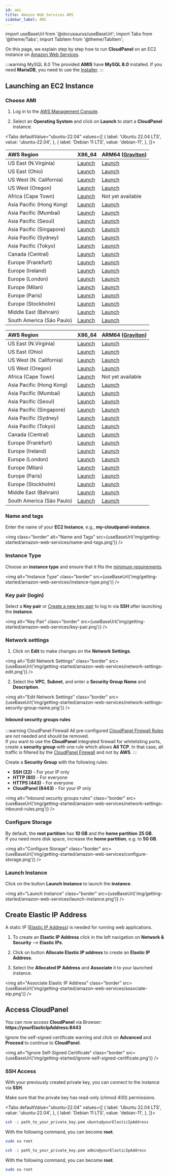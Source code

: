 ```yaml
---
id: ami
title: Amazon Web Services AMI
sidebar_label: AMI
---
```


import useBaseUrl from '@docusaurus/useBaseUrl';
import Tabs from '@theme/Tabs';
import TabItem from '@theme/TabItem';

On this page, we explain step by step how to run **CloudPanel** on an EC2 instance on [Amazon Web Services](https://aws.amazon.com/).

:::warning MySQL 8.0
The provided **AMIS** have **MySQL 8.0** installed. If you need **MariaDB**, you need to use the [Installer](../installer).
:::

## Launching an EC2 Instance

### Choose AMI 

1. Log in to the [AWS Management Console](https://console.aws.amazon.com/ec2/). 

2. Select an **Operating System** and click on **Launch** to start a **CloudPanel** instance.

<Tabs
defaultValue="ubuntu-22.04"
values={[
{ label: 'Ubuntu 22.04 LTS', value: 'ubuntu-22.04', },
{ label: 'Debian 11 LTS', value: 'debian-11', },
]}>
<TabItem value="ubuntu-22.04">

| AWS Region | X86_64 | ARM64 ([Graviton](https://aws.amazon.com/ec2/graviton/)) |
| :---  | :--- | :--- |
| US East (N.Virginia)      | [Launch](https://ami-launcher.clp.io/?region=us-east-1&name=cloudpanel-ubuntu-22.04-x86_64&version=2.0.3) | [Launch](https://ami-launcher.clp.io/?region=us-east-1&name=cloudpanel-ubuntu-22.04-arm64&version=2.0.3) |
| US East (Ohio)            | [Launch](https://ami-launcher.clp.io/?region=us-east-2&name=cloudpanel-ubuntu-22.04-x86_64&version=2.0.3) | [Launch](https://ami-launcher.clp.io/?region=us-east-2&name=cloudpanel-ubuntu-22.04-arm64&version=2.0.3) |
| US West (N. California)   | [Launch](https://ami-launcher.clp.io/?region=us-west-1&name=cloudpanel-ubuntu-22.04-x86_64&version=2.0.3) | [Launch](https://ami-launcher.clp.io/?region=us-west-1&name=cloudpanel-ubuntu-22.04-arm64&version=2.0.3) |
| US West (Oregon)          | [Launch](https://ami-launcher.clp.io/?region=us-west-2&name=cloudpanel-ubuntu-22.04-x86_64&version=2.0.3) | [Launch](https://ami-launcher.clp.io/?region=us-west-2&name=cloudpanel-ubuntu-22.04-arm64&version=2.0.3) |
| Africa (Cape Town)        | [Launch](https://ami-launcher.clp.io/?region=af-south-1&name=cloudpanel-ubuntu-22.04-x86_64&version=2.0.3) | Not yet available |
| Asia Pacific (Hong Kong)  | [Launch](https://ami-launcher.clp.io/?region=ap-east-1&name=cloudpanel-ubuntu-22.04-x86_64&version=2.0.3) | [Launch](https://ami-launcher.clp.io/?region=ap-east-1&name=cloudpanel-ubuntu-22.04-arm64&version=2.0.3) |
| Asia Pacific (Mumbai)     | [Launch](https://ami-launcher.clp.io/?region=ap-south-1&name=cloudpanel-ubuntu-22.04-x86_64&version=2.0.3) | [Launch](https://ami-launcher.clp.io/?region=ap-south-1&name=cloudpanel-ubuntu-22.04-arm64&version=2.0.3) |
| Asia Pacific (Seoul)      | [Launch](https://ami-launcher.clp.io/?region=ap-northeast-1&name=cloudpanel-ubuntu-22.04-x86_64&version=2.0.3) | [Launch](https://ami-launcher.clp.io/?region=ap-northeast-1&name=cloudpanel-ubuntu-22.04-arm64&version=2.0.3) |
| Asia Pacific (Singapore)  | [Launch](https://ami-launcher.clp.io/?region=ap-southeast-1&name=cloudpanel-ubuntu-22.04-x86_64&version=2.0.3) | [Launch](https://ami-launcher.clp.io/?region=ap-southeast-1&name=cloudpanel-ubuntu-22.04-arm64&version=2.0.3) |
| Asia Pacific (Sydney)     | [Launch](https://ami-launcher.clp.io/?region=ap-southeast-2&name=cloudpanel-ubuntu-22.04-x86_64&version=2.0.3) | [Launch](https://ami-launcher.clp.io/?region=ap-southeast-2&name=cloudpanel-ubuntu-22.04-arm64&version=2.0.3) |
| Asia Pacific (Tokyo)      | [Launch](https://ami-launcher.clp.io/?region=ap-northeast-1&name=cloudpanel-ubuntu-22.04-x86_64&version=2.0.3) | [Launch](https://ami-launcher.clp.io/?region=ap-northeast-1&name=cloudpanel-ubuntu-22.04-arm64&version=2.0.3) |
| Canada (Central)          | [Launch](https://ami-launcher.clp.io/?region=ca-central-1&name=cloudpanel-ubuntu-22.04-x86_64&version=2.0.3) | [Launch](https://ami-launcher.clp.io/?region=ca-central-1&name=cloudpanel-ubuntu-22.04-arm64&version=2.0.3) |
| Europe (Frankfurt)        | [Launch](https://ami-launcher.clp.io/?region=eu-central-1&name=cloudpanel-ubuntu-22.04-x86_64&version=2.0.3) | [Launch](https://ami-launcher.clp.io/?region=eu-central-1&name=cloudpanel-ubuntu-22.04-arm64&version=2.0.3) |
| Europe (Ireland)          | [Launch](https://ami-launcher.clp.io/?region=eu-west-1&name=cloudpanel-ubuntu-22.04-x86_64&version=2.0.3) | [Launch](https://ami-launcher.clp.io/?region=eu-west-1&name=cloudpanel-ubuntu-22.04-arm64&version=2.0.3) |
| Europe (London)           | [Launch](https://ami-launcher.clp.io/?region=eu-west-2&name=cloudpanel-ubuntu-22.04-x86_64&version=2.0.3) | [Launch](https://ami-launcher.clp.io/?region=eu-west-2&name=cloudpanel-ubuntu-22.04-arm64&version=2.0.3) |
| Europe (Milan)            | [Launch](https://ami-launcher.clp.io/?region=eu-south-1&name=cloudpanel-ubuntu-22.04-x86_64&version=2.0.3) | [Launch](https://ami-launcher.clp.io/?region=eu-south-1&name=cloudpanel-ubuntu-22.04-arm64&version=2.0.3) |
| Europe (Paris)            | [Launch](https://ami-launcher.clp.io/?region=eu-west-3&name=cloudpanel-ubuntu-22.04-x86_64&version=2.0.3) | [Launch](https://ami-launcher.clp.io/?region=eu-west-3&name=cloudpanel-ubuntu-22.04-arm64&version=2.0.3) |
| Europe (Stockholm)        | [Launch](https://ami-launcher.clp.io/?region=eu-north-1&name=cloudpanel-ubuntu-22.04-x86_64&version=2.0.3) | [Launch](https://ami-launcher.clp.io/?region=eu-north-1&name=cloudpanel-ubuntu-22.04-arm64&version=2.0.3) |
| Middle East (Bahrain)     | [Launch](https://ami-launcher.clp.io/?region=me-south-1&name=cloudpanel-ubuntu-22.04-x86_64&version=2.0.3) | [Launch](https://ami-launcher.clp.io/?region=me-south-1&name=cloudpanel-ubuntu-22.04-arm64&version=2.0.3) |
| South America (Sáo Paulo) | [Launch](https://ami-launcher.clp.io/?region=sa-east-1&name=cloudpanel-ubuntu-22.04-x86_64&version=2.0.3) | [Launch](https://ami-launcher.clp.io/?region=sa-east-1&name=cloudpanel-ubuntu-22.04-arm64&version=2.0.3) |

</TabItem>
<TabItem value="debian-11">

| AWS Region | X86_64 | ARM64 ([Graviton](https://aws.amazon.com/ec2/graviton/)) |
| :---  | :--- | :--- |
| US East (N.Virginia)      | [Launch](https://ami-launcher.clp.io/?region=us-east-1&name=cloudpanel-debian-11-x86_64&version=2.0.3) | [Launch](https://ami-launcher.clp.io/?region=us-east-1&name=cloudpanel-debian-11-arm64&version=2.0.3) |
| US East (Ohio)            | [Launch](https://ami-launcher.clp.io/?region=us-east-2&name=cloudpanel-debian-11-x86_64&version=2.0.3) | [Launch](https://ami-launcher.clp.io/?region=us-east-2&name=cloudpanel-debian-11-arm64&version=2.0.3) |
| US West (N. California)   | [Launch](https://ami-launcher.clp.io/?region=us-west-1&name=cloudpanel-debian-11-x86_64&version=2.0.3) | [Launch](https://ami-launcher.clp.io/?region=us-west-1&name=cloudpanel-debian-11-arm64&version=2.0.3) |
| US West (Oregon)          | [Launch](https://ami-launcher.clp.io/?region=us-west-2&name=cloudpanel-debian-11-x86_64&version=2.0.3) | [Launch](https://ami-launcher.clp.io/?region=us-west-2&name=cloudpanel-debian-11-arm64&version=2.0.3) |
| Africa (Cape Town)        | [Launch](https://ami-launcher.clp.io/?region=af-south-1&name=cloudpanel-debian-11-x86_64&version=2.0.3) | Not yet available |
| Asia Pacific (Hong Kong)  | [Launch](https://ami-launcher.clp.io/?region=ap-east-1&name=cloudpanel-debian-11-x86_64&version=2.0.3) | [Launch](https://ami-launcher.clp.io/?region=ap-east-1&name=cloudpanel-debian-11-arm64&version=2.0.3) |
| Asia Pacific (Mumbai)     | [Launch](https://ami-launcher.clp.io/?region=ap-south-1&name=cloudpanel-debian-11-x86_64&version=2.0.3) | [Launch](https://ami-launcher.clp.io/?region=ap-south-1&name=cloudpanel-debian-11-arm64&version=2.0.3) |
| Asia Pacific (Seoul)      | [Launch](https://ami-launcher.clp.io/?region=ap-northeast-1&name=cloudpanel-debian-11-x86_64&version=2.0.3) | [Launch](https://ami-launcher.clp.io/?region=ap-northeast-1&name=cloudpanel-debian-11-arm64&version=2.0.3) |
| Asia Pacific (Singapore)  | [Launch](https://ami-launcher.clp.io/?region=ap-southeast-1&name=cloudpanel-debian-11-x86_64&version=2.0.3) | [Launch](https://ami-launcher.clp.io/?region=ap-southeast-1&name=cloudpanel-debian-11-arm64&version=2.0.3) |
| Asia Pacific (Sydney)     | [Launch](https://ami-launcher.clp.io/?region=ap-southeast-2&name=cloudpanel-debian-11-x86_64&version=2.0.3) | [Launch](https://ami-launcher.clp.io/?region=ap-southeast-2&name=cloudpanel-debian-11-arm64&version=2.0.3) |
| Asia Pacific (Tokyo)      | [Launch](https://ami-launcher.clp.io/?region=ap-northeast-1&name=cloudpanel-debian-11-x86_64&version=2.0.3) | [Launch](https://ami-launcher.clp.io/?region=ap-northeast-1&name=cloudpanel-debian-11-arm64&version=2.0.3) |
| Canada (Central)          | [Launch](https://ami-launcher.clp.io/?region=ca-central-1&name=cloudpanel-debian-11-x86_64&version=2.0.3) | [Launch](https://ami-launcher.clp.io/?region=ca-central-1&name=cloudpanel-debian-11-arm64&version=2.0.3) |
| Europe (Frankfurt)        | [Launch](https://ami-launcher.clp.io/?region=eu-central-1&name=cloudpanel-debian-11-x86_64&version=2.0.3) | [Launch](https://ami-launcher.clp.io/?region=eu-central-1&name=cloudpanel-debian-11-arm64&version=2.0.3) |
| Europe (Ireland)          | [Launch](https://ami-launcher.clp.io/?region=eu-west-1&name=cloudpanel-debian-11-x86_64&version=2.0.3) | [Launch](https://ami-launcher.clp.io/?region=eu-west-1&name=cloudpanel-debian-11-arm64&version=2.0.3) |
| Europe (London)           | [Launch](https://ami-launcher.clp.io/?region=eu-west-2&name=cloudpanel-debian-11-x86_64&version=2.0.3) | [Launch](https://ami-launcher.clp.io/?region=eu-west-2&name=cloudpanel-debian-11-arm64&version=2.0.3) |
| Europe (Milan)            | [Launch](https://ami-launcher.clp.io/?region=eu-south-1&name=cloudpanel-debian-11-x86_64&version=2.0.3) | [Launch](https://ami-launcher.clp.io/?region=eu-south-1&name=cloudpanel-debian-11-arm64&version=2.0.3) |
| Europe (Paris)            | [Launch](https://ami-launcher.clp.io/?region=eu-west-3&name=cloudpanel-debian-11-x86_64&version=2.0.3) | [Launch](https://ami-launcher.clp.io/?region=eu-west-3&name=cloudpanel-debian-11-arm64&version=2.0.3) |
| Europe (Stockholm)        | [Launch](https://ami-launcher.clp.io/?region=eu-north-1&name=cloudpanel-debian-11-x86_64&version=2.0.3) | [Launch](https://ami-launcher.clp.io/?region=eu-north-1&name=cloudpanel-debian-11-arm64&version=2.0.3) |
| Middle East (Bahrain)     | [Launch](https://ami-launcher.clp.io/?region=me-south-1&name=cloudpanel-debian-11-x86_64&version=2.0.3) | [Launch](https://ami-launcher.clp.io/?region=me-south-1&name=cloudpanel-debian-11-arm64&version=2.0.3) |
| South America (Sáo Paulo) | [Launch](https://ami-launcher.clp.io/?region=sa-east-1&name=cloudpanel-debian-11-x86_64&version=2.0.3) | [Launch](https://ami-launcher.clp.io/?region=sa-east-1&name=cloudpanel-debian-11-arm64&version=2.0.3) |

</TabItem>
</Tabs>

### Name and tags

Enter the name of your **EC2 Instance**, e.g., **my-cloudpanel-instance**.

<img class="border" alt="Name and Tags" src={useBaseUrl('img/getting-started/amazon-web-services/name-and-tags.png')} />

### Instance Type

Choose an **instance type** and ensure that it fits the [minimum requirements](../../../../requirements).

<img alt="Instance Type" class="border" src={useBaseUrl('img/getting-started/amazon-web-services/instance-type.png')} />

### Key pair (login)

Select a **Key pair** or [Create a new key pair](https://docs.aws.amazon.com/AWSEC2/latest/UserGuide/ec2-key-pairs.html?icmpid=docs_ec2_console) to log in via **SSH** after launching the **instance**.

<img alt="Key Pair" class="border" src={useBaseUrl('img/getting-started/amazon-web-services/key-pair.png')} />

### Network settings

1. Click on **Edit** to make changes on the **Network Settings**.

<img alt="Edit Network Settings" class="border" src={useBaseUrl('img/getting-started/amazon-web-services/network-settings-edit.png')} />

2. Select the **VPC**, **Subnet**, and enter a **Security Group Name** and **Description**.

<img alt="Edit Network Settings" class="border" src={useBaseUrl('img/getting-started/amazon-web-services/network-settings-security-group-name.png')} />

#### Inbound security groups rules

:::warning CloudPanel Firewall
All pre-configured [CloudPanel Firewall Rules](../../../../admin-area/security/#firewall) are not needed and should be removed. <br />
If you want to use the **CloudPanel** integrated firewall for whitelisting ports, create a **security group** with one rule which allows **All TCP**.
In that case, all traffic is filtered by the [CloudPanel Firewall](../../../../admin-area/security/#firewall) and not by **AWS**.
:::

Create a **Security Group** with the following rules:

- **SSH (22)** - For your IP only
- **HTTP (80)** - For everyone
- **HTTPS (443)** - For everyone
- **CloudPanel (8443)** - For your IP only

<img alt="Inbound security groups rules" class="border" src={useBaseUrl('img/getting-started/amazon-web-services/network-settings-inbound-rules.png')} />

### Configure Storage

By default, the **root partition** has **10 GB** and the **home partition** **25 GB**. <br />
If you need more disk space, increase the **home partition**, e.g. to **50 GB**.

<img alt="Configure Storage" class="border" src={useBaseUrl('img/getting-started/amazon-web-services/configure-storage.png')} />

### Launch Instance

Click on the button **Launch Instance** to launch the **instance**.

<img alt="Launch Instance" class="border" src={useBaseUrl('img/getting-started/amazon-web-services/launch-instance.png')} />

## Create Elastic IP Address

A static IP ([Elastic IP Address](https://docs.aws.amazon.com/AWSEC2/latest/UserGuide/elastic-ip-addresses-eip.html)) is needed for running web applications. <br />

1. To create an **Elastic IP Address** click in the left navigation on **Network & Security** --> **Elastic IPs**.

2. Click on button **Allocate Elastic IP address** to create an **Elastic IP Address**.

3. Select the **Allocated IP Address** and **Associate** it to your launched instance.

<img alt="Associate Elastic IP Address" class="border" src={useBaseUrl('img/getting-started/amazon-web-services/associate-eip.png')} />

## Access CloudPanel

You can now access **CloudPanel** via Browser: **https://yourElasticIpAddress:8443**

Ignore the self-signed certificate warning and click on **Advanced** and **Proceed** to continue to **CloudPanel**.

<img alt="Ignore Self-Signed Certificate" class="border" src={useBaseUrl('img/getting-started/ignore-self-signed-certificate.png')} />

### SSH Access

With your previously created private key, you can connect to the instance via **SSH**. <br />

Make sure that the private key has read-only (chmod 400) permissions.

<Tabs
defaultValue="ubuntu-22.04"
values={[
{ label: 'Ubuntu 22.04 LTS', value: 'ubuntu-22.04', },
{ label: 'Debian 11 LTS', value: 'debian-11', },
]}>
<TabItem value="ubuntu-22.04">

```bash
ssh -i path_to_your_private_key.pem ubuntu@yourElasticIpAddress
```

With the following command, you can become **root**.

```bash
sudo su root
```

</TabItem>
<TabItem value="debian-11">

```bash
ssh -i path_to_your_private_key.pem admin@yourElasticIpAddress
```

With the following command, you can become **root**.

```bash
sudo su root
```

</TabItem>
</Tabs>